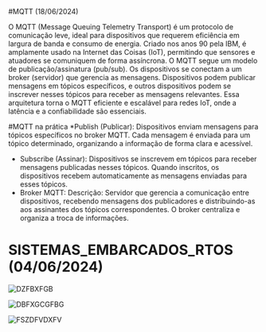 #MQTT (18/06/2024)

O MQTT (Message Queuing Telemetry Transport) é um protocolo de comunicação leve, ideal para dispositivos que requerem eficiência em largura de banda e consumo de energia. Criado nos anos 90 pela IBM, é amplamente usado na Internet das Coisas (IoT), permitindo que sensores e atuadores se comuniquem de forma assíncrona. O MQTT segue um modelo de publicação/assinatura (pub/sub). Os dispositivos se conectam a um broker (servidor) que gerencia as mensagens. Dispositivos podem publicar mensagens em tópicos específicos, e outros dispositivos podem se inscrever nesses tópicos para receber as mensagens relevantes. Essa arquitetura torna o MQTT eficiente e escalável para redes IoT, onde a latência e a confiabilidade são essenciais.

#MQTT na prática
*Publish (Publicar): Dispositivos enviam mensagens para tópicos específicos no broker MQTT. Cada mensagem é enviada para um tópico determinado, organizando a informação de forma clara e acessível.
* Subscribe (Assinar): Dispositivos se inscrevem em tópicos para receber mensagens publicadas nesses tópicos. Quando inscritos, os dispositivos recebem automaticamente as mensagens enviadas para esses tópicos.
* Broker MQTT: Descrição: Servidor que gerencia a comunicação entre dispositivos, recebendo mensagens dos publicadores e distribuindo-as aos assinantes dos tópicos correspondentes. O broker centraliza e organiza a troca de informações.

# SISTEMAS_EMBARCADOS_RTOS (04/06/2024)

![DZFBXFGB](https://github.com/AlbertoZamarchi/SISTEMAS_EMBARCADOS_RTOS/assets/107437069/563a9ae5-7a2a-4acc-b2cc-9e2a8f44f8ab)

![DBFXGCGFBG](https://github.com/AlbertoZamarchi/SISTEMAS_EMBARCADOS_RTOS/assets/107437069/34f790a7-ac1b-4aa4-aa6d-9e28ebfe8160)

![FSZDFVDXFV](https://github.com/AlbertoZamarchi/SISTEMAS_EMBARCADOS_RTOS/assets/107437069/ada41ec4-bba3-40dc-bd2c-bab7b576fc29)
